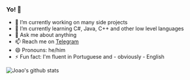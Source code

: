 ### Yo! 👋

- 🔭 I’m currently working on many side projects
- 🌱 I’m currently learning C#, Java, C++ and other low level languages
- 💬 Ask me about anything
- 📫 Reach me on [Telegram](t.me/bored_user)
- 😄 Pronouns: he/him
- ⚡ Fun fact: I'm fluent in Portuguese and - obviously - English

![Joao's github stats](https://github-readme-stats.vercel.app/api?username=bored-user&count_private=true&show_icons=true)


